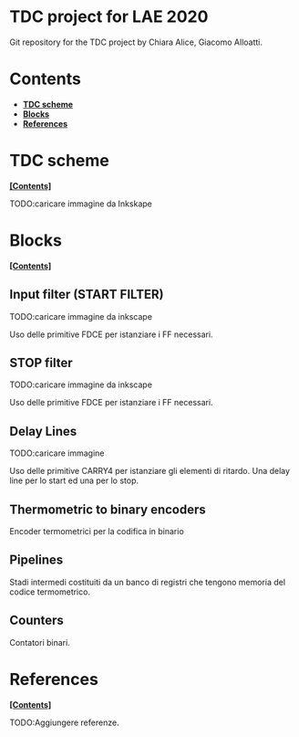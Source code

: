 # TDC project for LAE 2020

Git repository for the TDC project by Chiara Alice, Giacomo Alloatti.

# Contents

* [**TDC scheme**](#TDC-scheme)
* [**Blocks**](#Blocks)
* [**References**](#References)

# TDC scheme
[**[Contents]**](#contents)

TODO:caricare immagine da Inkskape

# Blocks
[**[Contents]**](#contents)

## Input filter (START FILTER)

TODO:caricare immagine da inkscape

Uso delle primitive FDCE per istanziare i FF necessari.

## STOP filter

TODO:caricare immagine da inkscape

Uso delle primitive FDCE per istanziare i FF necessari.

## Delay Lines

TODO:caricare immagine

Uso delle primitive CARRY4 per istanziare gli elementi di ritardo. Una delay line per lo start ed una per lo stop.

## Thermometric to binary encoders

Encoder termometrici per la codifica in binario

## Pipelines

Stadi intermedi costituiti da un banco di registri che tengono memoria del codice termometrico.

## Counters

Contatori binari.

# References
[**[Contents]**](#contents)

TODO:Aggiungere referenze.





